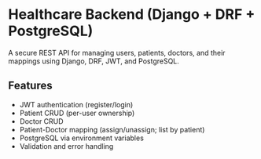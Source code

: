 # Healthcare Backend (Django + DRF + PostgreSQL)

A secure REST API for managing users, patients, doctors, and their mappings using Django, DRF, JWT, and PostgreSQL.

## Features

- JWT authentication (register/login)
- Patient CRUD (per-user ownership)
- Doctor CRUD
- Patient-Doctor mapping (assign/unassign; list by patient)
- PostgreSQL via environment variables
- Validation and error handling
